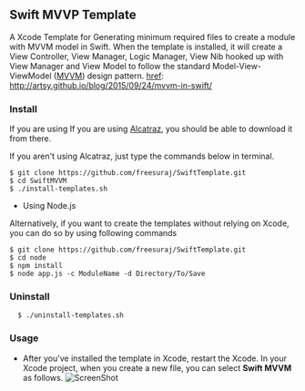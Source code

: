 ## Swift MVVP Template

A Xcode Template for Generating minimum required files to create a module with MVVM model in Swift.
When the template is installed, it will create a View Controller, View Manager, Logic Manager, View Nib hooked up with View Manager and View Model to follow the standard Model-View-ViewModel ([MVVM][href]) design pattern.
[href]: http://artsy.github.io/blog/2015/09/24/mvvm-in-swift/
### Install
If you are using If you are using [Alcatraz][href], you should be able to download it from there.

[href]: https://github.com/supermarin/Alcatraz

If you aren't using Alcatraz, just type the commands below in terminal.

    $ git clone https://github.com/freesuraj/SwiftTemplate.git
    $ cd SwiftMVVM
    $ ./install-templates.sh

* Using Node.js

Alternatively, if you want to create the templates without relying on Xcode, you can do so by using following commands

    $ git clone https://github.com/freesuraj/SwiftTemplate.git
    $ cd node
    $ npm install
    $ node app.js -c ModuleName -d Directory/To/Save

### Uninstall
      $ ./uninstall-templates.sh

### Usage
* After you've installed the template in Xcode, restart the Xcode. In your Xcode project, when you create a new file, you can select **Swift MVVM** as follows.
![ScreenShot](https://raw.githubusercontent.com/freesuraj/SwiftTemplate/master/Screenshot.png)
